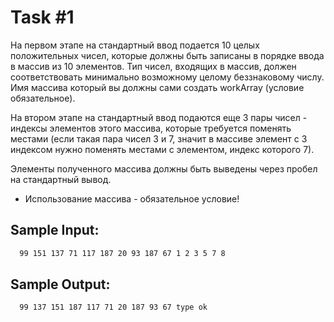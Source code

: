 # Task #1

На первом этапе на стандартный ввод подается 10 целых положительных чисел, которые должны быть записаны в порядке ввода в массив из 10 элементов. Тип чисел, входящих в массив, должен соответствовать минимально возможному целому беззнаковому числу. Имя массива который вы должны сами создать workArray (условие обязательное). 

На втором этапе на стандартный ввод подаются еще 3 пары чисел - индексы элементов этого массива, которые требуется поменять местами (если такая пара чисел 3 и 7, значит в массиве элемент с 3 индексом нужно поменять местами с элементом, индекс которого 7).

Элементы полученного массива должны быть выведены через пробел на стандартный вывод. 

- Использование массива - обязательное условие!

## Sample Input:
```bash
  99 151 137 71 117 187 20 93 187 67 1 2 3 5 7 8
```

## Sample Output:

```bash
  99 137 151 187 117 71 20 187 93 67 type ok
```